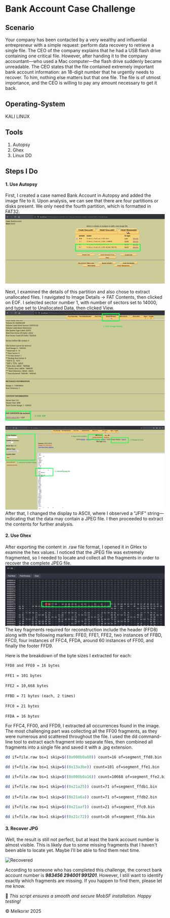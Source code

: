 # Bank Account Case Challenge

## Scenario

Your company has been contacted by a very wealthy and influential entrepreneur with a simple request: perform data recovery to retrieve a single file. The CEO of the company explains that he had a USB flash drive containing one critical file. However, after handing it to the company accountant—who used a Mac computer—the flash drive suddenly became unreadable. The CEO states that the file contained extremely important bank account information: an 18-digit number that he urgently needs to recover. To him, nothing else matters but that one file. The file is of utmost importance, and the CEO is willing to pay any amount necessary to get it back.

## Operating-System

KALI LINUX

## Tools

1. Autopsy 
2. Ghex
3. Linux DD

## Steps I Do

#### 1. Use Autopsy
First, I created a case named Bank Account in Autopsy and added the image file to it. Upon analysis, we can see that there are four partitions or disks present. We only need the fourth partition, which is formatted in FAT32.
![PartitionDisk](/img/BankAccount/1-1.png)

Next, I examined the details of this partition and also chose to extract unallocated files. I navigated to Image Details → FAT Contents, then clicked on EOF. I selected sector number 1, with number of sectors set to 14000, and type set to Unallocated Data, then clicked View.
![ImageDetails](/img/BankAccount/1-2.png)

![Contents](/img/BankAccount/1-3.png)
After that, I changed the display to ASCII, where I observed a "JFIF" string—indicating that the data may contain a JPEG file. I then proceeded to extract the contents for further analysis.

#### 2. Use Ghex
After exporting the content in .raw file format, I opened it in GHex to examine the hex values. I noticed that the JPEG file was extremely fragmented, so I needed to locate and collect all the fragments in order to recover the complete JPEG file.
![Ghex](/img/BankAccount/2-1.png)
The key fragments required for reconstruction include the header (FFD8) along with the following markers: FFE0, FFE1, FFE2, two instances of FFBD, FFC0, four instances of FFC4, FFDA, around 60 instances of FF00, and finally the footer FFD9.

Here is the breakdown of the byte sizes I extracted for each:

    FFD8 and FFE0 = 16 bytes

    FFE1 = 101 bytes

    FFE2 = 10,668 bytes

    FFBD = 71 bytes (each, 2 times)

    FFC0 = 21 bytes

    FFDA = 16 bytes

For FFC4, FF00, and FFD9, I extracted all occurrences found in the image.
The most challenging part was collecting all the FF00 fragments, as they were numerous and scattered throughout the file. I used the dd command-line tool to extract each fragment into separate files, then combined all fragments into a single file and saved it with a .jpg extension.
```bash
dd if=file.raw bs=1 skip=$((0x000b0a00)) count=16 of=segment_ffd8.bin
```
```bash
dd if=file.raw bs=1 skip=$((0x13a3be)) count=101 of=segment_ffe1.bin
```
```bash
dd if=file.raw bs=1 skip=$((0x000b0a16)) count=10668 of=segment_ffe2.bin
```
```bash
dd if=file.raw bs=1 skip=$((0x21a25)) count=71 of=segment_ffdb1.bin

dd if=file.raw bs=1 skip=$((0x21a6a)) count=71 of=segment_ffdb2.bin
```
```bash
dd if=file.raw bs=1 skip=$((0x21aaf)) count=21 of=segment_ffc0.bin
```
```bash
dd if=file.raw bs=1 skip=$((0x21c72)) count=16 of=segment_ffda.bin
```

#### 3. Recover JPG
Well, the result is still not perfect, but at least the bank account number is almost visible. This is likely due to some missing fragments that I haven't been able to locate yet. Maybe I’ll be able to find them next time.

![Recovered](/img/BankAccount/3-1.jpg)

According to someone who has completed this challenge, the correct bank account number is *__983456 294001 991201__*. However, I still want to identify exactly which fragments are missing. If you happen to find them, please let me know.

🎯 *This script ensures a smooth and secure MobSF installation. Happy testing!*

© Melkorxr 2025
